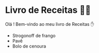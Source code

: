 # Livro de Receitas :man_cook:

Olá ! Bem-vindo ao meu livro de Receitas :hand:

- Strogonoff de frango
- Pavê
- Bolo de cenoura
